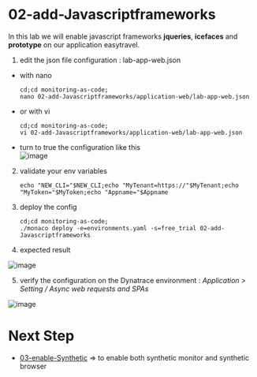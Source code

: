 # 02-add-Javascriptframeworks


In this lab we will enable javascript frameworks **jqueries**, **icefaces** and **prototype** on our application easytravel.

1) edit the json file configuration : lab-app-web.json
- with nano

      cd;cd monitoring-as-code;
      nano 02-add-Javascriptframeworks/application-web/lab-app-web.json
 
 - or with vi
 
       cd;cd monitoring-as-code; 
       vi 02-add-Javascriptframeworks/application-web/lab-app-web.json
      
 - turn to true the configuration like this  
  ![image](https://user-images.githubusercontent.com/40337213/115123400-2991fa00-9fbd-11eb-912c-1f251726cbbd.png)  
  

2) validate your env variables 

       echo "NEW_CLI="$NEW_CLI;echo "MyTenant=https://"$MyTenant;echo "MyToken="$MyToken;echo "Appname="$Appname
       

3) deploy the config 

       cd;cd monitoring-as-code;
       ./monaco deploy -e=environments.yaml -s=free_trial 02-add-Javascriptframeworks
       
4) expected result

  ![image](https://user-images.githubusercontent.com/40337213/116594390-71e8da80-a922-11eb-8322-dd58e900c018.png)
  

5) verify the configuration on the Dynatrace environment : _Application > Setting / Async web requests and SPAs_  

 ![image](https://user-images.githubusercontent.com/40337213/115123441-5d6d1f80-9fbd-11eb-81ee-86f0dbba78a6.png)


# Next Step
- [03-enable-Synthetic](https://github.com/JLLormeau/monitoring-as-code/tree/main/03-enable-Synthetic) => to enable both synthetic monitor and synthetic browser
